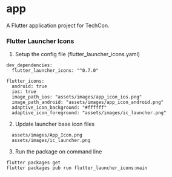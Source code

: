 # app

A Flutter application project for TechCon.

### Flutter Launcher Icons

1. Setup the config file (flutter_launcher_icons.yaml)
```
dev_dependencies:
  flutter_launcher_icons: "^0.7.0"

flutter_icons:
  android: true
  ios: true
  image_path_ios: "assets/images/app_icon_ios.png"
  image_path_android: "assets/images/app_icon_android.png"
  adaptive_icon_background: "#ffffff"
  adaptive_icon_foreground: "assets/images/ic_launcher.png"
```

2. Update launcher base icon files
```
  assets/images/App_Icon.png
  assets/images/ic_launcher.png
```

3. Run the package on command line
```
flutter packages get
flutter packages pub run flutter_launcher_icons:main
```
